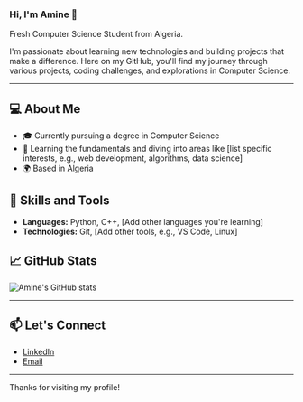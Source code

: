 ### Hi, I'm Amine 👋
Fresh Computer Science Student from Algeria.

I'm passionate about learning new technologies and building projects that make a difference. Here on my GitHub, you'll find my journey through various projects, coding challenges, and explorations in Computer Science.

---

## 💻 About Me

- 🎓 Currently pursuing a degree in Computer Science
- 🌱 Learning the fundamentals and diving into areas like [list specific interests, e.g., web development, algorithms, data science]
- 🌍 Based in Algeria

## 🌟 Skills and Tools

- **Languages:** Python, C++, [Add other languages you're learning]
- **Technologies:** Git, [Add other tools, e.g., VS Code, Linux]

## 📈 GitHub Stats

![Amine's GitHub stats]([https://github-readme-stats.vercel.app/api?username=yourusername&show_icons=true&theme=radical](https://github.com/BekoulAmine))

---

## 📫 Let's Connect

- [LinkedIn](https://www.linkedin.com/in/mohamed-amine-bekoul)
- [Email](nm_bekoul@esi.dz)

---

Thanks for visiting my profile!
